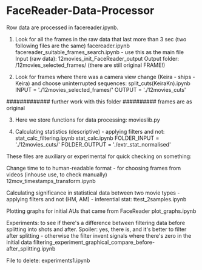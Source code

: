# FaceReader-Data-Processor

Row data are processed in facereader.ipynb.


1. Look for all the frames in the raw data that last more than 3 sec
(two following files are the same)
facereader.ipynb
facereader_suitable_frames_search.ipynb - use this as the main file
Input (raw data): 12movies_init_FaceReader_output
Output folder: /12movies_selected_frames/ (there are still original FRAME!)

2. Look for frames where there was a camera view change (Keira - ships - Keira) and choose uninterrupted sequences:
split_cuts(KeiraKn).ipynb
INPUT = './12movies_selected_frames/'
OUTPUT = './12movies_cuts'

############# further work with this folder ########## frames are as original

3. Here we store functions for data processing:
movieslib.py

4. Calculating statistics (descriptive) - applying filters and not:
stat_calc_filtering.ipynb
stat_calc.ipynb
FOLDER_INPUT = './12movies_cuts/'
FOLDER_OUTPUT = './extr_stat_normalised'




These files are auxiliary or experimental for quick checking on something:

Change time to to human-readable format - for choosing frames from videos (inhouse use, to check manually)
12mov_timestamps_transform.ipynb

Calculating significance in statistical data between two movie types - applying filters and not (HM, AM) - inferential stat:
ttest_2samples.ipynb

Plotting graphs for initial AUs that came from FaceReader
plot_graphs.ipynb


Experiments: to see if there's a difference between filtering data before splitting into shots and after. Spoiler: yes, there is, and it's better to filter after splitting - otherwise the filter invent signals where there's zero in the initial data
filtering_experiment_graphical_compare_before-after_splitting.ipynb



File to delete:
experiments1.ipynb

